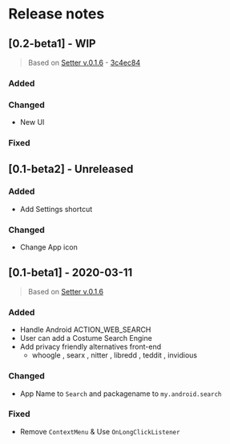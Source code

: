 <a name="top"></a>

Release notes
=============

## [0.2-beta1] - WIP
> Based on [Setter v.0.1.6](https://github.com/scubajeff/Setter/releases/tag/0.1.10) - [3c4ec84](https://github.com/scubajeff/Setter/commit/3c4ec84580917f1c60083a4a0e3159e738eb361a)

### Added

### Changed
- New UI
### Fixed


## [0.1-beta2] - Unreleased

### Added
- Add Settings shortcut

### Changed
- Change App icon

## [0.1-beta1] - 2020-03-11
> Based on [Setter v.0.1.6](https://github.com/scubajeff/Setter/releases/tag/0.1.6)

### Added
- Handle Android ACTION_WEB_SEARCH
- User can add a Costume Search Engine
- Add privacy friendly alternatives front-end
  - whoogle , searx , nitter , libredd , teddit , invidious

### Changed
- App Name to `Search` and packagename to `my.android.search`

### Fixed
- Remove `ContextMenu` & Use `OnLongClickListener`